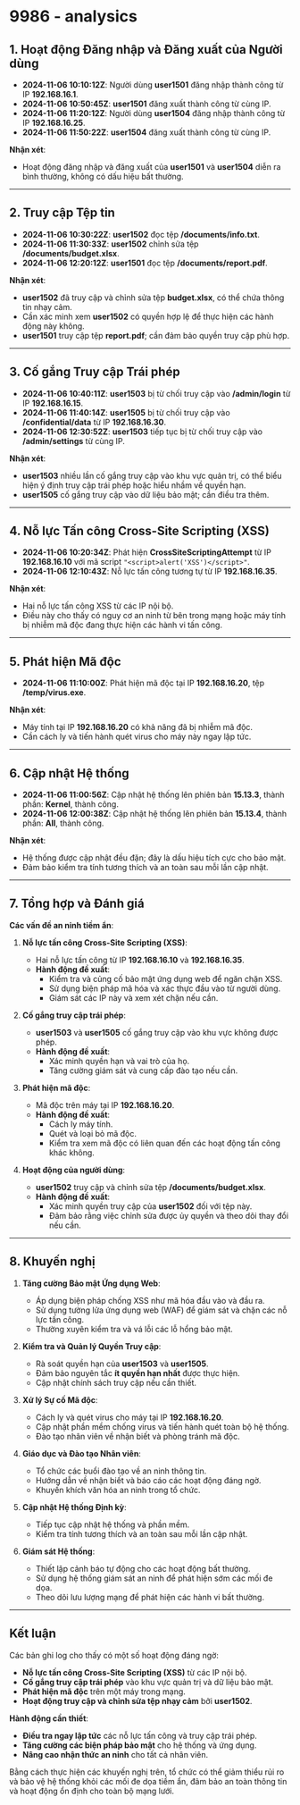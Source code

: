 # 9986 - analysics

## **1. Hoạt động Đăng nhập và Đăng xuất của Người dùng**

- **2024-11-06 10:10:12Z**: Người dùng **user1501** đăng nhập thành công từ IP **192.168.16.1**.
- **2024-11-06 10:50:45Z**: **user1501** đăng xuất thành công từ cùng IP.
- **2024-11-06 11:20:12Z**: Người dùng **user1504** đăng nhập thành công từ IP **192.168.16.25**.
- **2024-11-06 11:50:22Z**: **user1504** đăng xuất thành công từ cùng IP.

**Nhận xét**:

- Hoạt động đăng nhập và đăng xuất của **user1501** và **user1504** diễn ra bình thường, không có dấu hiệu bất thường.

---

## **2. Truy cập Tệp tin**

- **2024-11-06 10:30:22Z**: **user1502** đọc tệp **/documents/info.txt**.
- **2024-11-06 11:30:33Z**: **user1502** chỉnh sửa tệp **/documents/budget.xlsx**.
- **2024-11-06 12:20:12Z**: **user1501** đọc tệp **/documents/report.pdf**.

**Nhận xét**:

- **user1502** đã truy cập và chỉnh sửa tệp **budget.xlsx**, có thể chứa thông tin nhạy cảm.
- Cần xác minh xem **user1502** có quyền hợp lệ để thực hiện các hành động này không.
- **user1501** truy cập tệp **report.pdf**; cần đảm bảo quyền truy cập phù hợp.

---

## **3. Cố gắng Truy cập Trái phép**

- **2024-11-06 10:40:11Z**: **user1503** bị từ chối truy cập vào **/admin/login** từ IP **192.168.16.15**.
- **2024-11-06 11:40:14Z**: **user1505** bị từ chối truy cập vào **/confidential/data** từ IP **192.168.16.30**.
- **2024-11-06 12:30:52Z**: **user1503** tiếp tục bị từ chối truy cập vào **/admin/settings** từ cùng IP.

**Nhận xét**:

- **user1503** nhiều lần cố gắng truy cập vào khu vực quản trị, có thể biểu hiện ý định truy cập trái phép hoặc hiểu nhầm về quyền hạn.
- **user1505** cố gắng truy cập vào dữ liệu bảo mật; cần điều tra thêm.

---

## **4. Nỗ lực Tấn công Cross-Site Scripting (XSS)**

- **2024-11-06 10:20:34Z**: Phát hiện **CrossSiteScriptingAttempt** từ IP **192.168.16.10** với mã script `"<script>alert('XSS')</script>"`.
- **2024-11-06 12:10:43Z**: Nỗ lực tấn công tương tự từ IP **192.168.16.35**.

**Nhận xét**:

- Hai nỗ lực tấn công XSS từ các IP nội bộ.
- Điều này cho thấy có nguy cơ an ninh từ bên trong mạng hoặc máy tính bị nhiễm mã độc đang thực hiện các hành vi tấn công.

---

## **5. Phát hiện Mã độc**

- **2024-11-06 11:10:00Z**: Phát hiện mã độc tại IP **192.168.16.20**, tệp **/temp/virus.exe**.

**Nhận xét**:

- Máy tính tại IP **192.168.16.20** có khả năng đã bị nhiễm mã độc.
- Cần cách ly và tiến hành quét virus cho máy này ngay lập tức.

---

## **6. Cập nhật Hệ thống**

- **2024-11-06 11:00:56Z**: Cập nhật hệ thống lên phiên bản **15.13.3**, thành phần: **Kernel**, thành công.
- **2024-11-06 12:00:38Z**: Cập nhật hệ thống lên phiên bản **15.13.4**, thành phần: **All**, thành công.

**Nhận xét**:

- Hệ thống được cập nhật đều đặn; đây là dấu hiệu tích cực cho bảo mật.
- Đảm bảo kiểm tra tính tương thích và an toàn sau mỗi lần cập nhật.

---

## **7. Tổng hợp và Đánh giá**

**Các vấn đề an ninh tiềm ẩn**:

1. **Nỗ lực tấn công Cross-Site Scripting (XSS)**:

   - Hai nỗ lực tấn công từ IP **192.168.16.10** và **192.168.16.35**.
   - **Hành động đề xuất**:
     - Kiểm tra và củng cố bảo mật ứng dụng web để ngăn chặn XSS.
     - Sử dụng biện pháp mã hóa và xác thực đầu vào từ người dùng.
     - Giám sát các IP này và xem xét chặn nếu cần.

2. **Cố gắng truy cập trái phép**:

   - **user1503** và **user1505** cố gắng truy cập vào khu vực không được phép.
   - **Hành động đề xuất**:
     - Xác minh quyền hạn và vai trò của họ.
     - Tăng cường giám sát và cung cấp đào tạo nếu cần.

3. **Phát hiện mã độc**:

   - Mã độc trên máy tại IP **192.168.16.20**.
   - **Hành động đề xuất**:
     - Cách ly máy tính.
     - Quét và loại bỏ mã độc.
     - Kiểm tra xem mã độc có liên quan đến các hoạt động tấn công khác không.

4. **Hoạt động của người dùng**:

   - **user1502** truy cập và chỉnh sửa tệp **/documents/budget.xlsx**.
   - **Hành động đề xuất**:
     - Xác minh quyền truy cập của **user1502** đối với tệp này.
     - Đảm bảo rằng việc chỉnh sửa được ủy quyền và theo dõi thay đổi nếu cần.

---

## **8. Khuyến nghị**

1. **Tăng cường Bảo mật Ứng dụng Web**:

   - Áp dụng biện pháp chống XSS như mã hóa đầu vào và đầu ra.
   - Sử dụng tường lửa ứng dụng web (WAF) để giám sát và chặn các nỗ lực tấn công.
   - Thường xuyên kiểm tra và vá lỗi các lỗ hổng bảo mật.

2. **Kiểm tra và Quản lý Quyền Truy cập**:

   - Rà soát quyền hạn của **user1503** và **user1505**.
   - Đảm bảo nguyên tắc **ít quyền hạn nhất** được thực hiện.
   - Cập nhật chính sách truy cập nếu cần thiết.

3. **Xử lý Sự cố Mã độc**:

   - Cách ly và quét virus cho máy tại IP **192.168.16.20**.
   - Cập nhật phần mềm chống virus và tiến hành quét toàn bộ hệ thống.
   - Đào tạo nhân viên về nhận biết và phòng tránh mã độc.

4. **Giáo dục và Đào tạo Nhân viên**:

   - Tổ chức các buổi đào tạo về an ninh thông tin.
   - Hướng dẫn về nhận biết và báo cáo các hoạt động đáng ngờ.
   - Khuyến khích văn hóa an ninh trong tổ chức.

5. **Cập nhật Hệ thống Định kỳ**:

   - Tiếp tục cập nhật hệ thống và phần mềm.
   - Kiểm tra tính tương thích và an toàn sau mỗi lần cập nhật.

6. **Giám sát Hệ thống**:

   - Thiết lập cảnh báo tự động cho các hoạt động bất thường.
   - Sử dụng hệ thống giám sát an ninh để phát hiện sớm các mối đe dọa.
   - Theo dõi lưu lượng mạng để phát hiện các hành vi bất thường.

---

## **Kết luận**

Các bản ghi log cho thấy có một số hoạt động đáng ngờ:

- **Nỗ lực tấn công Cross-Site Scripting (XSS)** từ các IP nội bộ.
- **Cố gắng truy cập trái phép** vào khu vực quản trị và dữ liệu bảo mật.
- **Phát hiện mã độc** trên một máy trong mạng.
- **Hoạt động truy cập và chỉnh sửa tệp nhạy cảm** bởi **user1502**.

**Hành động cần thiết**:

- **Điều tra ngay lập tức** các nỗ lực tấn công và truy cập trái phép.
- **Tăng cường các biện pháp bảo mật** cho hệ thống và ứng dụng.
- **Nâng cao nhận thức an ninh** cho tất cả nhân viên.

Bằng cách thực hiện các khuyến nghị trên, tổ chức có thể giảm thiểu rủi ro và bảo vệ hệ thống khỏi các mối đe dọa tiềm ẩn, đảm bảo an toàn thông tin và hoạt động ổn định cho toàn bộ mạng lưới.

